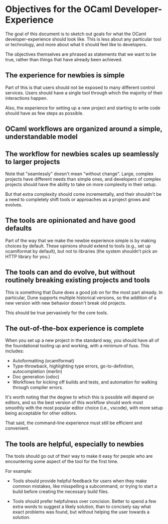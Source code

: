 # Objectives for the OCaml Developer-Experience

The goal of this document is to sketch out goals for what the OCaml
developer-experience should look like.  This is less about any
particular tool or technology, and more about what it should feel like
to developers.

The objectives themselves are phrased as statements that we want to be
true, rather than things that have already been achieved.


## The experience for newbies is simple

Part of this is that users should not be exposed to many different
control services.  Users should have a single tool through which the
majority of their interactions happen.

Also, the experience for setting up a new project and starting to
write code should have as few steps as possible.

## OCaml workflows are organized around a simple, understandable model


## The workflow for newbies scales up seamlessly to larger projects

Note that "seamlessly" doesn't mean "without change".  Large, complex
projects have different needs than simple ones, and developers of
complex projects should have the ability to take on more complexity in
their setup.

But that extra complexity should come incrementally, and their
shouldn't be a need to completely shift tools or approaches as a
project grows and evolves.

## The tools are opinionated and have good defaults

Part of the way that we make the newbie experience simple is by making
choices by default.  These opinions should extend to tools (e.g., set
up ocamlformat by default), but not to libraries (the system shouldn't
pick an HTTP library for you.)

## The tools can and do evolve, but without routinely breaking existing projects and tools

This is something that Dune does a good job on for the most part
already.  In particular, Dune supports multiple historical versions,
so the addition of a new version with new behavior doesn't break old
projects.

This should be true pervasively for the core tools.

## The out-of-the-box experience is complete

When you set up a new project in the standard way, you should have all
of the foundational tooling up and working, with a minimum of fuss.
This includes:

- Autoformatting (ocamlformat)
- Type-throwback, highlighting type errors, go-to-definition,
  autocompletion (merlin)
- Doc generation (odoc)
- Workflows for kicking off builds and tests, and automation for
  walking through compiler errors.

It's worth noting that the degree to which this is possible will
depend on editors, and so the best version of this workflow should
work most smoothly with the most popular editor choice (i.e., vscode),
with more setup being acceptable for other editors.

That said, the command-line experience must still be efficient and
convenient.

## The tools are helpful, especially to newbies

The tools should go out of their way to make it easy for people who
are encountering some aspect of the tool for the first time.

For example:

- Tools should provide helpful feedback for users when they make
  common mistakes, like misspelling a subcommand, or trying to start a
  build before creating the necessary build files.

- Tools should prefer helpfulness over concision. Better to spend a
  few extra words to suggest a likely solution, than to concisely say
  what exact problems was found, but without helping the user towards
  a solution.
